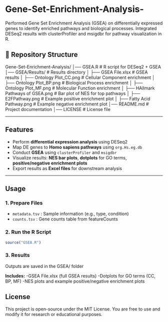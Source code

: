 # Gene-Set-Enrichment-Analysis-
Performed Gene Set Enrichment Analysis (GSEA) on differentially expressed genes to identify enriched pathways and biological processes. Integrated DESeq2 results with clusterProfiler and msigdbr for pathway visualization in R.

## 📂 Repository Structure
Gene-Set-Enrichment-Analysis/
│── GSEA.R # R script for DESeq2 + GSEA
│── GSEA/Results/ # Results directory
│ ├── GSEA File.xlsx # GSEA results
│ ├── Ontology Plot_CC.png # Cellular Component enrichment
│ ├── Ontology Plot_BP.png # Biological Process enrichment
│ ├── Ontology Plot_MF.png # Molecular Function enrichment
│ ├── HAllmark Pathways of GSEA.png # Bar plot of NES for top pathways
│ ├── E2FPathway.png # Example positive enrichment plot
│ ├── Fatty Acid Pathway.png # Example negative enrichment plot
│── README.md # Project documentation
│── LICENSE # License file

---

## Features
- Perform **differential expression analysis** using DESeq2  
- Map DE genes to **Homo sapiens pathways** using `org.Hs.eg.db`  
- Conduct **GSEA** using `clusterProfiler` and `msigdbr`  
- Visualize results: **NES bar plots**, **dotplots** for GO terms, **positive/negative enrichment plots**  
- Export results as **Excel files** for downstream analysis  

---

## Usage

### 1. Prepare Files
- `metadata.tsv` : Sample information (e.g., type, condition)  
- `counts.tsv` : Gene counts table from featureCounts  
### 2. Run the R Script
```r
source("GSEA.R")
```
### 3. Results
Outputs are saved in the GSEA/ folder

**Includes:**
-GSEA File.xlsx (full GSEA results)
-Dotplots for GO terms (CC, BP, MF)
-NES plots and example positive/negative enrichment plots

## License
This project is open-source under the MIT License.
You are free to use and modify it for research or educational purposes.
